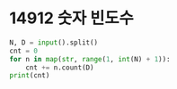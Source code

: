 # 14912 숫자 빈도수



```python
N, D = input().split()
cnt = 0
for n in map(str, range(1, int(N) + 1)):
    cnt += n.count(D)
print(cnt)
```

